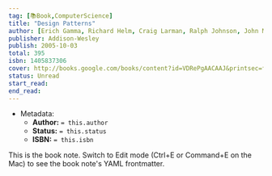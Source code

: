 ```yaml
---
tag: [📚Book,ComputerScience]
title: "Design Patterns"
author: [Erich Gamma, Richard Helm, Craig Larman, Ralph Johnson, John M. Vlissides]
publisher: Addison-Wesley
publish: 2005-10-03
total: 395
isbn: 1405837306
cover: http://books.google.com/books/content?id=VDRePgAACAAJ&printsec=frontcover&img=1&zoom=1&source=gbs_api
status: Unread
start_read:
end_read:
---
```


- Metadata:
	- **Author:** `= this.author`
	- **Status:** `= this.status`
	- **ISBN:** `= this.isbn`

This is the book note. Switch to Edit mode (Ctrl+E or Command+E on the Mac) to see the book note's YAML frontmatter.